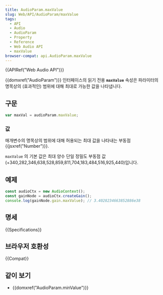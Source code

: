 ```yaml
---
title: AudioParam.maxValue
slug: Web/API/AudioParam/maxValue
tags:
  - API
  - Audio
  - AudioParam
  - Property
  - Reference
  - Web Audio API
  - maxValue
browser-compat: api.AudioParam.maxValue
---
```

{{APIRef("Web Audio API")}}

{{domxref("AudioParam")}} 인터페이스의 읽기 전용 **`maxValue`** 속성은 파라미터의 명목상의 (효과적인) 범위에 대해 최대로 가능한 값을 나타냅니다.

## 구문

```js
var maxVal = audioParam.maxValue;
```

### 값

매개변수의 명목상의 범위에 대해 허용되는 최대 값을 나타내는 부동점 {{jsxref("Number")}}.

`maxValue` 의 기본 값은 최대 양수 단일 정밀도 부동점 값(+340,282,346,638,528,859,811,704,183,484,516,925,440)입니다.

## 예제

```js
const audioCtx = new AudioContext();
const gainNode = audioCtx.createGain();
console.log(gainNode.gain.maxValue); // 3.4028234663852886e38
```

## 명세

{{Specifications}}

## 브라우저 호환성

{{Compat}}

## 같이 보기

- {{domxref("AudioParam.minValue")}}
